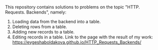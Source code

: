 This repository contains solutions to problems on the topic "HTTP. Requests. Backends", namely:
1. Loading data from the backend into a table.
2. Deleting rows from a table.
3. Adding new records to a table.
4. Editing records in a table.
Link to the page with the result of my work: https://evgeshaboldakova.github.io/HTTP_Requests_Backends/
